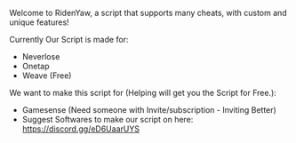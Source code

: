 Welcome to RidenYaw, a script that supports many cheats, with custom and unique features!

Currently Our Script is made for:
- Neverlose
- Onetap
- Weave (Free)

We want to make this script for (Helping will get you the Script for Free.):
- Gamesense (Need someone with Invite/subscription - Inviting Better)
- Suggest Softwares to make our script on here: https://discord.gg/eD6UaarUYS

